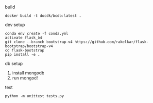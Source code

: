 build
```
docker build -t docdk/bcdb:latest .

```

dev setup
```
conda env create -f conda.yml
activate flask_b4
git clone --branch bootstrap-v4 https://github.com/rakelkar/flask-bootstrap/bootstrap-v4
cd flask-bootstrap
pip install -e .
```

db setup
1. install mongodb
2. run mongod!


test
```
python -m unittest tests.py
```